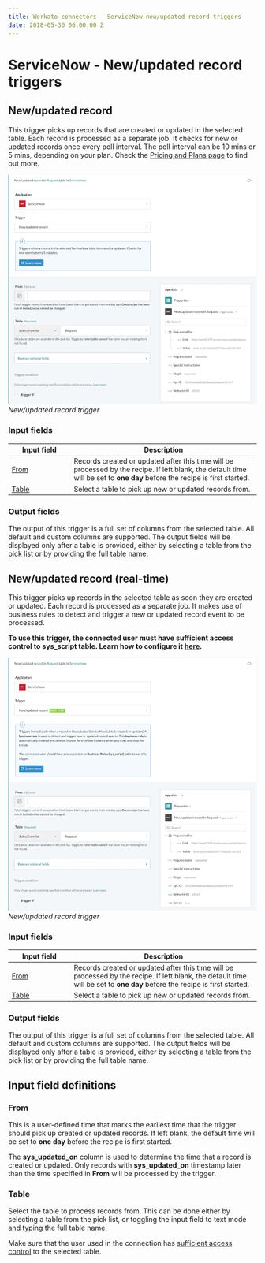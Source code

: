 ```yaml
---
title: Workato connectors - ServiceNow new/updated record triggers
date: 2018-05-30 06:00:00 Z
---
```


# ServiceNow - New/updated record triggers

## New/updated record
This trigger picks up records that are created or updated in the selected table. Each record is processed as a separate job. It checks for new or updated records once every poll interval. The poll interval can be 10 mins or 5 mins, depending on your plan. Check the [Pricing and Plans page](https://www.workato.com/pricing?audience=general) to find out more.

![New/updated record trigger](/assets/images/connectors/servicenow/updated-record-trigger.png)
*New/updated record trigger*

### Input fields

<table class="unchanged rich-diff-level-one">
  <thead>
    <tr>
        <th width='25%'>Input field</th>
        <th>Description</th>
    </tr>
  </thead>
  <tbody>
    <tr>
      <td><a href="#from">From</a></td>
      <td>
        Records created or updated after this time will be processed by the recipe. If left blank, the default time will be set to <b>one day</b> before the recipe is first started.
      </td>
    </tr>
    <tr>
      <td><a href="#table">Table</a></td>
      <td>
        Select a table to pick up new or updated records from.
      </td>
    </tr>
  </tbody>
</table>

### Output fields
The output of this trigger is a full set of columns from the selected table. All default and custom columns are supported. The output fields will be displayed only after a table is provided, either by selecting a table from the pick list or by providing the full table name.

## New/updated record (real-time)
This trigger picks up records in the selected table as soon they are created or updated. Each record is processed as a separate job. It makes use of business rules to detect and trigger a new or updated record event to be processed.

**To use this trigger, the connected user must have sufficient access control to sys_script table. Learn how to configure it [here](/connectors/servicenow.md#real-time-trigger).**

![New/updated record trigger](/assets/images/connectors/servicenow/updated-record-trigger-real-time.png)
*New/updated record trigger*

### Input fields

<table class="unchanged rich-diff-level-one">
  <thead>
    <tr>
        <th width='25%'>Input field</th>
        <th>Description</th>
    </tr>
  </thead>
  <tbody>
    <tr>
      <td><a href="#unique-key">From</a></td>
      <td>
        Records created or updated after this time will be processed by the recipe. If left blank, the default time will be set to <b>one day</b> before the recipe is first started.
      </td>
    </tr>
    <tr>
      <td><a href="#table">Table</a></td>
      <td>
        Select a table to pick up new or updated records from.
      </td>
    </tr>
  </tbody>
</table>

### Output fields
The output of this trigger is a full set of columns from the selected table. All default and custom columns are supported. The output fields will be displayed only after a table is provided, either by selecting a table from the pick list or by providing the full table name.

## Input field definitions

### From
This is a user-defined time that marks the earliest time that the trigger should pick up created or updated records. If left blank, the default time will be set to <b>one day</b> before the recipe is first started.

The **sys_updated_on** column is used to determine the time that a record is created or updated. Only records with **sys_updated_on** timestamp later than the time specified in **From** will be processed by the trigger.

### Table
Select the table to process records from. This can be done either by selecting a table from the pick list, or toggling the input field to text mode and typing the full table name.

Make sure that the user used in the connection has [sufficient access control](/connectors/servicenow.md#roles-and-permissions-required-to-connect) to the selected table.
